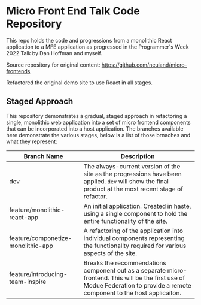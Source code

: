 # Micro Front End Talk Code Repository

This repo holds the code and progressions from a monolithic React application to a MFE application
as progressed in the Programmer's Week 2022 Talk by Dan Hoffman and myself.

Source repository for original content: https://github.com/neuland/micro-frontends

Refactored the original demo site to use React in all stages.

## Staged Approach

This repository demonstrates a gradual, staged approach in refactoring a single, monolithic web application
into a set of micro frontend components that can be incorporated into a host application.  The branches
available here demonstrate the various stages, below is a list of those brnaches and what they represent:

|Branch Name|Description|
|-----------|-----------|
|dev|The always-current version of the site as the progressions have been applied.  `dev` will show the final product at the most recent stage of refactor.|
|feature/monolithic-react-app|An initial application.  Created in haste, using a single component to hold the entire functionality of the site.|
|feature/componetize-monolithic-app|A refactoring of the application into individual components representing the functionality required for various aspects of the site.|
|feature/introducing-team-inspire|Breaks the recommendations component out as a separate micro-frontend.  This will be the first use of Modue Federation to provide a remote component to the host applicaiton.|